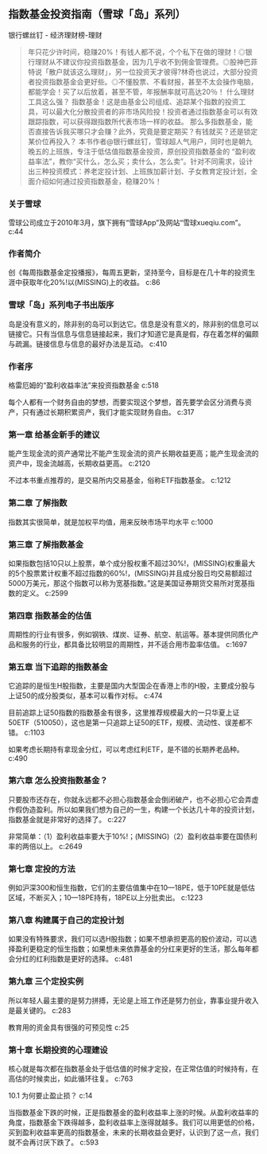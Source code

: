 ## 指数基金投资指南（雪球「岛」系列）

银行螺丝钉  -  经济理财榜-理财

> 年只花少许时间，稳赚20%！有钱人都不说，个个私下在做的理财！◎银行理财从不建议你投资指数基金，因为几乎收不到佣金管理费。◎股神巴菲特说「散户就该这么理财」，另一位投资天才彼得?林奇也说过，大部分投资者投资指数基金会更好些。◎不懂股票、不看财报，甚至不太会操作电脑，都能学会！买了以后放着，甚至不管，年报酬率就可高达20％！ 什么理财工具这么强？ 指数基金！这是由基金公司组成、追踪某个指数的投资工具，可以最大化分散投资者的非市场风险投！投资者通过指数基金可以有效跟踪指数，可以获得跟指数所代表市场一样的收益。 那么多指数基金，能否直接告诉我买哪只才会赚？此外，究竟是要定期买？有钱就买？还是锁定某价位再投入？ 本书作者@银行螺丝钉，雪球超人气用户，同时也是朝九晚五的上班族，专注于低估值指数基金投资，原创投资指数基金的 “盈利收益率法”，教你“买什么，怎么买；卖什么，怎么卖”。针对不同需求，设计出三种投资模式：养老定投计划、上班族加薪计划、子女教育定投计划，全面介绍如何通过投资指数基金，稳赚20%！


### 关于雪球

雪球公司成立于2010年3月，旗下拥有“雪球App”及网站“雪球xueqiu.com”。 c:44

### 作者简介

创《每周指数基金定投播报》，每周五更新，坚持至今，目标是在几十年的投资生涯中获取年化20%!以(MISSING)上的收益。 c:86

### 雪球「岛」系列电子书出版序

岛是没有意义的，除非别的岛可以到达它。信息是没有意义的，除非别的信息可以链接它。只有当信息与信息链接起来，我们才知道它是真是假，存在着怎样的偏颇与疏漏。链接信息与信息的最好办法是互动。 c:410

### 作者序

格雷厄姆的“盈利收益率法”来投资指数基金 c:518

每个人都有一个财务自由的梦想，而要实现这个梦想，首先要学会区分消费与资产，只有通过长期积累资产，我们才能实现财务自由。 c:317

### 第一章 给基金新手的建议

能产生现金流的资产通常比不能产生现金流的资产长期收益更高；能产生现金流的资产中，现金流越高，长期收益更高。 c:2120

不过本书重点推荐的，是交易所内交易基金，俗称ETF指数基金。
 c:1212

### 第二章 了解指数

指数其实很简单，就是加权平均值，用来反映市场平均水平 c:1000

### 第三章 了解指数基金

如果指数包括10只以上股票，单个成分股权重不超过30%!，(MISSING)权重最大的5个股票累计权重不超过指数的60%!，(MISSING)并且成分股日均交易额超过5000万美元，那这个指数可以称为宽基指数。”这是美国证券期货交易所对宽基指数的定义。 c:2599

### 第四章 指数基金的估值

周期性的行业有很多，例如钢铁、煤炭、证券、航空、航运等。基本提供同质化产品和服务的行业，都具备比较明显的周期性，并不适合用市盈率估值。 c:1697

### 第五章 当下追踪的指数基金

它追踪的是恒生H股指数，主要是国内大型国企在香港上市的H股，主要成分股与上证50的成分股类似，基本可以看作对标。 c:474

目前追踪上证50指数的指数基金有很多，这里推荐规模最大的一只华夏上证50ETF（510050），这也是第一只追踪上证50的ETF，规模、流动性、误差都不错。 c:1103

如果考虑长期持有拿现金分红，可以考虑红利ETF，是不错的长期养老品种。 c:490

### 第六章 怎么投资指数基金？

只要股市还存在，你就永远都不必担心指数基金会倒闭破产，也不必担心它会弄虚作假伪造盈利。所以如果我们想为自己的一生，构建一个长达几十年的投资计划，指数基金就是非常好的选择了。 c:227

非常简单：（1）盈利收益率要大于10%!；(MISSING)（2）盈利收益率要在国债利率的两倍以上。 c:2649

### 第七章 定投的方法

例如沪深300和恒生指数，它们的主要估值集中在10—18PE，低于10PE就是低估区域，不断买入；10—18PE持有，18PE以上分批卖出。 c:1223

### 第八章 构建属于自己的定投计划

如果没有特殊要求，我们可以选H股指数；如果不想承担更高的股价波动，可以选择盈利更稳定的恒生指数；如果想未来依靠基金的分红来更好的生活，那么每年都会分红的红利指数是更好的选择。 c:481

### 第九章 三个定投实例

所以年轻人最主要的是努力拼搏，无论是上班工作还是努力创业，靠事业提升收入是最关键的。 c:283

教育用的资金具有很强的可预见性 c:25

### 第十章 长期投资的心理建设

核心就是每次都在指数基金处于低估值的时候才定投，在正常估值的时候持有，在高估的时候卖出，如此循环往复。 c:763

10.1 为何要止盈止损？ c:14

当指数基金下跌的时候，正是指数基金的盈利收益率上涨的时候。从盈利收益率的角度，指数基金下跌得越多，盈利收益率上涨得就越多。我们可以用更低的价格，买到盈利收益率更高的指数基金，未来的长期收益会更好，认识到了这一点，我们就不会再讨厌下跌了。 c:593